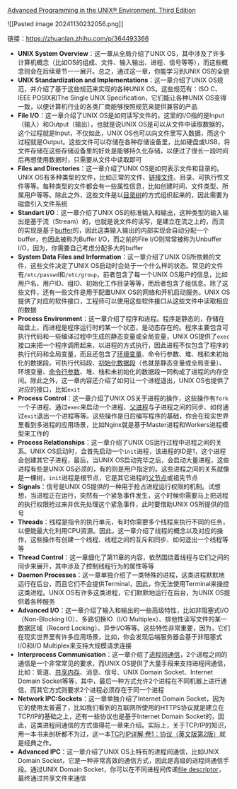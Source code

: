 [Advanced Programming in the UNIX® Environment, Third Edition](https://learning.oreilly.com/library/view/advanced-programming-in/9780321638014/)

![[Pasted image 20241130232056.png]]


链接：https://zhuanlan.zhihu.com/p/364493366  


- **UNIX System Overview**：这一章从全局介绍了UNIX OS，其中涉及了许多计算机概念（比如OS的组成、文件、输入输出、进程、信号等等），而这些概念则会在后续章节一一展开。总之，通过这一章，你能学习到UNIX OS的全貌
- **UNIX Standardization and Implementations**：这一章介绍了UNIX OS规范，并介绍了基于这些规范来实现的各种UNIX OS。这些规范有：ISO C、IEEE POSIX和The Single UNIX Specification，它们能让各种UNIX OS变得一致，以便计算机行业的各类厂商能够按照规范来提供兼容的产品
- **File I/O**：这一章介绍了UNIX OS是如何读写文件的。这里的I/O指的是Input（输入）和Output（输出），也就是说UNIX OS是可以从文件中读取数据的，这个过程就是Input，不仅如此，UNIX OS也可以向文件里写入数据，而这个过程就是Output。这些文件可以存储在各种存储设备里，比如硬盘或USB，将文件存储在这些存储设备里的好处是能够持久化存储，以便过了很长一段时间后再想使用数据时，只需要从文件中读取即可
- **Files and Directories**：这一章介绍了UNIX OS是如何表示文件和目录的。UNIX OS有多种类型的文件，比如正常的文件、[链接文件](https://zhida.zhihu.com/search?content_id=169127632&content_type=Article&match_order=1&q=%E9%93%BE%E6%8E%A5%E6%96%87%E4%BB%B6&zhida_source=entity)、目录、可执行性文件等等。每种类型的文件都会有一些属性信息，比如创建时间、文件类型、所属用户等等。除此之外，这些文件是以[目录树](https://zhida.zhihu.com/search?content_id=169127632&content_type=Article&match_order=1&q=%E7%9B%AE%E5%BD%95%E6%A0%91&zhida_source=entity)的方式组织起来的，因此需要为磁盘引入文件系统
- **Standart I/O**：这一章介绍了UNIX OS的标准输入和输出，这种类型的输入输出是基于流（Stream）的，也就是说文件的读写，是建立在流之上的，而流的实现是基于[buffer](https://zhida.zhihu.com/search?content_id=169127632&content_type=Article&match_order=1&q=buffer&zhida_source=entity)的，因此这类输入输出的内部实现会自动分配一个buffer，也因此被称为Buffer I/O，而之前的File I/O则常常被称为Unbuffer I/O，因为，你需要自己考虑分配多大的buffer
- **System Data Files and Information**：这一章介绍了UNIX OS所依赖的文件，这些文件决定了UNIX OS启动时会处于一个什么样的状态。常见的文件有`/etc/passwd`和`/etc/group`，前者包含了每一个UNIX OS用户的信息，比如用户名、用户ID、组ID、初始化工作目录等等，而后者包含了组信息。除了这些文件，还有一些文件是用于配置UNIX OS的网络和开机启动服务。UNIX OS提供了对应的软件接口，工程师可以使用这些软件接口从这些文件中读取相应的数据
- **Process Environment**：这一章介绍了程序和进程。程序是静态的，存储在磁盘上，而进程是程序运行时的某一个状态，是动态存在的。程序主要包含可执行代码和一些编译过程中生成的静态变量或全局变量，UNIX OS提供了`exec`接口来把一个程序调用起来，以进程的方式执行，因此进程不仅包含了程序的执行代码和全局变量，而且还包含了[环境变量](https://zhida.zhihu.com/search?content_id=169127632&content_type=Article&match_order=1&q=%E7%8E%AF%E5%A2%83%E5%8F%98%E9%87%8F&zhida_source=entity)、命令行参数、堆、栈和未初始化的数据段。可执行代码段、[初始化数据段](https://zhida.zhihu.com/search?content_id=169127632&content_type=Article&match_order=1&q=%E5%88%9D%E5%A7%8B%E5%8C%96%E6%95%B0%E6%8D%AE%E6%AE%B5&zhida_source=entity)（也就是静态变量或全局变量）、环境变量、[命令行参数](https://zhida.zhihu.com/search?content_id=169127632&content_type=Article&match_order=2&q=%E5%91%BD%E4%BB%A4%E8%A1%8C%E5%8F%82%E6%95%B0&zhida_source=entity)、堆、栈和未初始化的数据段一同构成了进程的内存空间。除此之外，这一章内容还介绍了如何让一个进程退出，UNIX OS也提供了对应的接口，比如`exit`
- **Process Control**：这一章介绍了UNIX OS关于进程的操作，这些操作有`fork`一个子进程、通过`exec`来启动一个进程、[父进程](https://zhida.zhihu.com/search?content_id=169127632&content_type=Article&match_order=1&q=%E7%88%B6%E8%BF%9B%E7%A8%8B&zhida_source=entity)与子进程之间的同步、如何通过`exit`退出一个进程等等。这些操作是日后编写程序的基础，你会在现实世界里看到多进程的应用场景，比如Nginx就是基于Master进程和Workers进程模型来工作的
- **Process Relationships**：这一章介绍了UNIX OS运行过程中进程之间的关系。UNIX OS启动时，会首先启动一个`init`进程，该进程的ID是1，这个进程会创建其它子进程，最后，当UNIX OS启动完毕之后，会启动大量进程，这些进程有些是UNIX OS必须的，有的则是用户指定的。这些进程之间的关系就像是一棵树，`init`进程是根节点，它是其它进程的[父节点](https://zhida.zhihu.com/search?content_id=169127632&content_type=Article&match_order=1&q=%E7%88%B6%E8%8A%82%E7%82%B9&zhida_source=entity)或祖先节点
- **Signals**：信号是UNIX OS提供的一种用于抢占进程运行权限的机制。试想想，当进程正在运行，突然有一个紧急事件发生，这个时候你需要马上把进程的执行权限抢过来并优先处理这个紧急事件，此时要借助UNIX OS所提供的信号
- **Threads**：线程是指令的执行单元，有时你需要多个线程来执行不同的任务，以便能最大化利用CPU资源。因此，这一章介绍了线程的概念以及对应的操作，这些操作有创建一个线程、线程之间的互斥和同步、如何退出一个线程等等
- **Thread Control**：这一章细化了第11章的内容，依然围绕着线程与它们之间的同步来展开，其中涉及了控制线程行为的属性等等
- **Daemon Processes**：这一章单独介绍了一类特殊的进程，这类进程默默地运行在后台，而且它们不会提供Terminal，因此，你无法使用Terminal来操控这类进程。UNIX OS有许多这类进程，它们默默地运行在后台，为UNIX OS提供着各种服务
- **Advanced I/O**：这一章介绍了输入和输出的一些高级特性，比如非阻塞式I/O（Non-Blocking IO）、多路切换IO（I/O Multiplex）、排他性读写文件的某一数据区域（Record Locking）、异步I/O等等。这些特性非常重要，因为，它们在现实世界里有许多应用场景，比如，你会发现后端服务器会基于非阻塞式I/O和I/O Multiplex来支持大规模请求连接
- **Interprocess Communication**：这一章介绍了[进程间通信](https://zhida.zhihu.com/search?content_id=169127632&content_type=Article&match_order=1&q=%E8%BF%9B%E7%A8%8B%E9%97%B4%E9%80%9A%E4%BF%A1&zhida_source=entity)，2个进程之间的通信是一个非常常见的要求，而UNIX OS提供了大量手段来支持进程间通信，比如：管道、[共享内存](https://zhida.zhihu.com/search?content_id=169127632&content_type=Article&match_order=1&q=%E5%85%B1%E4%BA%AB%E5%86%85%E5%AD%98&zhida_source=entity)、消息、信号、UNIX Domain Socket、Internet Domain Socket等等，其中，最后一种方式允许2个进程在不同机器上进行通信，而其它方式则要求2个进程必须存在于同一个进程
- **Network IPC:Sockets**：这一章单独介绍了Internet Domain Socket，因为它的使用太普遍了，比如我们看到的互联网所使用的HTTPS协议就是建立在TCP/IP的基础之上，还有一些协议也是基于Internet Domain Socket的，因此，这类进程间通信的方式值得花一章来介绍。实际上，关于TCP/IP的知识，用一本书来剖析都不为过，这一本[TCP/IP详解·卷1：协议（英文版第2版）](https://link.zhihu.com/?target=https%3A//www.digolds.cn/custom_page/001604113875724926823216be141228c5458f807e05fa3000)就是经典之作。
- **Advanced IPC**：这一章介绍了UNIX OS上特有的进程间通信，比如UNIX Domain Socket，它是一种非常高效的通信方式，因此是高级的进程间通信手段。通过UNIX Domain Socket，你可以在不同进程间传递[file descriptor](https://zhida.zhihu.com/search?content_id=169127632&content_type=Article&match_order=1&q=file+descriptor&zhida_source=entity)，最终通过共享文件来通信



